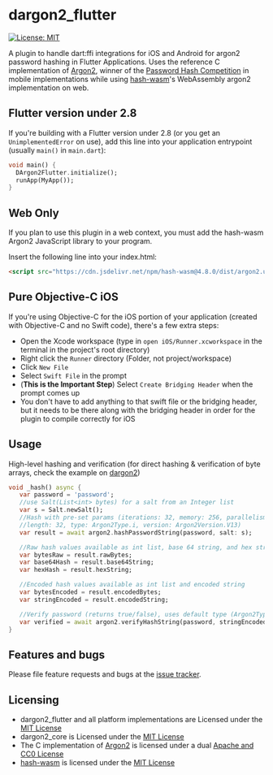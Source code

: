 # dargon2_flutter
[![License: MIT](https://img.shields.io/badge/License-MIT-yellow.svg)](https://opensource.org/licenses/MIT)

A plugin to handle dart:ffi integrations for iOS and Android for argon2 password hashing in Flutter Applications.
Uses the reference C implementation of [Argon2], winner of the [Password Hash Competition] in mobile implementations while using [hash-wasm]'s WebAssembly argon2 implementation on web.

[Password Hash Competition]: https://password-hashing.net
[dargon2]: https://github.com/tmthecoder/dargon2

## Flutter version under 2.8
If you're building with a Flutter version under 2.8 (or you get an `UnimplementedError` on use), add this line into your application entrypoint (usually `main()` in `main.dart`):
```dart
void main() {
  DArgon2Flutter.initialize();
  runApp(MyApp());
}
```

## Web Only
If you plan to use this plugin in a web context, you must add the hash-wasm Argon2 JavaScript library to your program.

Insert the following line into your index.html:
```html
<script src="https://cdn.jsdelivr.net/npm/hash-wasm@4.8.0/dist/argon2.umd.min.js"></script>
```

## Pure Objective-C iOS
If you're using Objective-C for the iOS portion of your application (created with Objective-C and no Swift code), there's a few extra steps:
- Open the Xcode workspace (type in `open iOS/Runner.xcworkspace` in the terminal in the project's root directory)
- Right click the `Runner` directory (Folder, not project/workspace)
- Click `New File`
- Select `Swift File` in the prompt
- (**This is the Important Step**) Select `Create Bridging Header` when the prompt comes up
- You don't have to add anything to that swift file or the bridging header, but it needs to be there along with the bridging header in order for the plugin to compile correctly for iOS

## Usage

High-level hashing and verification (for direct hashing & verification of byte arrays, check the example on [dargon2])

```dart
void _hash() async {
   var password = 'password';
   //use Salt(List<int> bytes) for a salt from an Integer list
   var s = Salt.newSalt();
   //Hash with pre-set params (iterations: 32, memory: 256, parallelism: 2,
   //length: 32, type: Argon2Type.i, version: Argon2Version.V13)
   var result = await argon2.hashPasswordString(password, salt: s);

   //Raw hash values available as int list, base 64 string, and hex string
   var bytesRaw = result.rawBytes;
   var base64Hash = result.base64String;
   var hexHash = result.hexString;

   //Encoded hash values available as int list and encoded string
   var bytesEncoded = result.encodedBytes;
   var stringEncoded = result.encodedString;

   //Verify password (returns true/false), uses default type (Argon2Type.i)
   var verified = await argon2.verifyHashString(password, stringEncoded);
}
```

## Features and bugs

Please file feature requests and bugs at the [issue tracker].

[issue tracker]: https://github.com/tmthecoder/dargon2_flutter/issues

## Licensing

- dargon2_flutter and all platform implementations are Licensed under the [MIT License]
- dargon2_core is Licensed under the [MIT License](https://github.com/tmthecoder/dargon2_core/blob/main/LICENSE)
- The C implementation of [Argon2] is licensed under a dual [Apache and CC0 License]
- [hash-wasm] is licensed under the [MIT License](https://github.com/Daninet/hash-wasm/blob/master/LICENSE)

[MIT License]: https://github.com/tmthecoder/dargon2_flutter/blob/main/LICENSE

[Argon2]: https://github.com/P-H-C/phc-winner-argon2

[hash-wasm]: https://github.com/Daninet/hash-wasm

[Apache and CC0 License]: https://github.com/P-H-C/phc-winner-argon2/blob/master/LICENSE
